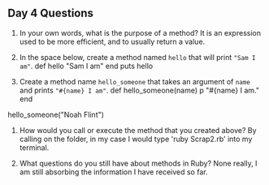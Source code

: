 ## Day 4 Questions

1. In your own words, what is the purpose of a method?
It is an expression used to be more efficient, and to usually return a value.

1. In the space below, create a method named `hello` that will print `"Sam I am"`.
def hello
  "Sam I am"
end
puts hello

1. Create a method name `hello_someone` that takes an argument of `name` and prints `"#{name} I am"`.
def hello_someone(name)
  p "#{name} I am."
end

hello_someone("Noah Flint")

1. How would you call or execute the method that you created above?
By calling on the folder, in my case I would type 'ruby Scrap2.rb' into my terminal.

1. What questions do you still have about methods in Ruby?
None really, I am still absorbing the information I have received so far.
